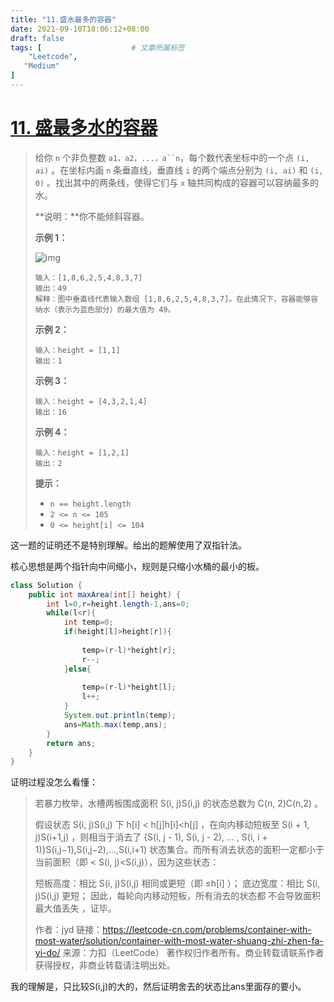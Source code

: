 ```yaml
---
title: "11.盛水最多的容器"
date: 2021-09-10T18:06:12+08:00
draft: false
tags: [                    # 文章所属标签
    "Leetcode",
   "Medium"
]
---
```




# [11. 盛最多水的容器](https://leetcode-cn.com/problems/container-with-most-water/)




>给你 `n` 个非负整数 `a1，a2，...，a``n`，每个数代表坐标中的一个点 `(i, ai)` 。在坐标内画 `n` 条垂直线，垂直线 `i` 的两个端点分别为 `(i, ai)` 和 `(i, 0)` 。找出其中的两条线，使得它们与 `x` 轴共同构成的容器可以容纳最多的水。
>
>**说明：**你不能倾斜容器。
>
>
>
> **示例 1：**
>
>![img](https://aliyun-lc-upload.oss-cn-hangzhou.aliyuncs.com/aliyun-lc-upload/uploads/2018/07/25/question_11.jpg)
>
>```
>输入：[1,8,6,2,5,4,8,3,7]
>输出：49 
>解释：图中垂直线代表输入数组 [1,8,6,2,5,4,8,3,7]。在此情况下，容器能够容纳水（表示为蓝色部分）的最大值为 49。
>```
>
>**示例 2：**
>
>```
>输入：height = [1,1]
>输出：1
>```
>
>**示例 3：**
>
>```
>输入：height = [4,3,2,1,4]
>输出：16
>```
>
>**示例 4：**
>
>```
>输入：height = [1,2,1]
>输出：2
>```
>
>
>
> **提示：**
>
>- `n == height.length`
>- `2 <= n <= 105`
>- `0 <= height[i] <= 104`

这一题的证明还不是特别理解。给出的题解使用了双指针法。

核心思想是两个指针向中间缩小，规则是只缩小水桶的最小的板。

```java
class Solution {
    public int maxArea(int[] height) {
        int l=0,r=height.length-1,ans=0;
        while(l<r){
            int temp=0;
            if(height[l]>height[r]){
              
                temp=(r-l)*height[r];
                r--;
            }else{
                
                temp=(r-l)*height[l];
                l++;
            }
            System.out.println(temp);
            ans=Math.max(temp,ans);
        }
        return ans;
    }
}
```

证明过程没怎么看懂：

>若暴力枚举，水槽两板围成面积 S(i, j)S(i,j) 的状态总数为 C(n, 2)C(n,2) 。
>
>假设状态 S(i, j)S(i,j) 下 h[i] < h[j]h[i]<h[j] ，在向内移动短板至 S(i + 1, j)S(i+1,j) ，则相当于消去了 {S(i, j - 1), S(i, j - 2), ... , S(i, i + 1)}S(i,j−1),S(i,j−2),...,S(i,i+1) 状态集合。而所有消去状态的面积一定都小于当前面积（即 < S(i, j)<S(i,j)），因为这些状态：
>
>短板高度：相比 S(i, j)S(i,j) 相同或更短（即 ≤h[i] ）；
>底边宽度：相比 S(i, j)S(i,j) 更短；
>因此，每轮向内移动短板，所有消去的状态都 不会导致面积最大值丢失 ，证毕。
>
>作者：jyd
>链接：https://leetcode-cn.com/problems/container-with-most-water/solution/container-with-most-water-shuang-zhi-zhen-fa-yi-do/
>来源：力扣（LeetCode）
>著作权归作者所有。商业转载请联系作者获得授权，非商业转载请注明出处。



我的理解是，只比较S(i,j)的大的，然后证明舍去的状态比ans里面存的要小。